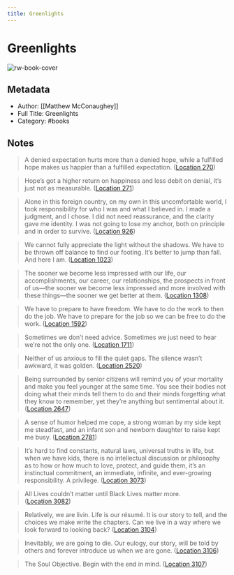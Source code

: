 ```yaml
---
title: Greenlights
---
```

# Greenlights

![rw-book-cover](https://m.media-amazon.com/images/I/81xawN-5R1L._SY160.jpg)

## Metadata
- Author: [[Matthew McConaughey]]
- Full Title: Greenlights
- Category: #books

## Notes
> A denied expectation hurts more than a denied hope, while a fulfilled hope makes us happier than a fulfilled expectation. ([Location 270](https://readwise.io/to_kindle?action=open&asin=B08DFKSZDF&location=270))

> Hope’s got a higher return on happiness and less debit on denial, it’s just not as measurable. ([Location 271](https://readwise.io/to_kindle?action=open&asin=B08DFKSZDF&location=271))

> Alone in this foreign country, on my own in this uncomfortable world, I took responsibility for who I was and what I believed in. I made a judgment, and I chose. I did not need reassurance, and the clarity gave me identity. I was not going to lose my anchor, both on principle and in order to survive. ([Location 926](https://readwise.io/to_kindle?action=open&asin=B08DFKSZDF&location=926))

> We cannot fully appreciate the light without the shadows. We have to be thrown off balance to find our footing. It’s better to jump than fall. And here I am. ([Location 1023](https://readwise.io/to_kindle?action=open&asin=B08DFKSZDF&location=1023))

> The sooner we become less impressed with our life, our accomplishments, our career, our relationships, the prospects in front of us—the sooner we become less impressed and more involved with these things—the sooner we get better at them. ([Location 1308](https://readwise.io/to_kindle?action=open&asin=B08DFKSZDF&location=1308))

> We have to prepare to have freedom. We have to do the work to then do the job. We have to prepare for the job so we can be free to do the work. ([Location 1592](https://readwise.io/to_kindle?action=open&asin=B08DFKSZDF&location=1592))

> Sometimes we don’t need advice. Sometimes we just need to hear we’re not the only one. ([Location 1711](https://readwise.io/to_kindle?action=open&asin=B08DFKSZDF&location=1711))

> Neither of us anxious to fill the quiet gaps. The silence wasn’t awkward, it was golden. ([Location 2520](https://readwise.io/to_kindle?action=open&asin=B08DFKSZDF&location=2520))

> Being surrounded by senior citizens will remind you of your mortality and make you feel younger at the same time. You see their bodies not doing what their minds tell them to do and their minds forgetting what they know to remember, yet they’re anything but sentimental about it. ([Location 2647](https://readwise.io/to_kindle?action=open&asin=B08DFKSZDF&location=2647))

> A sense of humor helped me cope, a strong woman by my side kept me steadfast, and an infant son and newborn daughter to raise kept me busy. ([Location 2781](https://readwise.io/to_kindle?action=open&asin=B08DFKSZDF&location=2781))

> It’s hard to find constants, natural laws, universal truths in life, but when we have kids, there is no intellectual discussion or philosophy as to how or how much to love, protect, and guide them, it’s an instinctual commitment, an immediate, infinite, and ever-growing responsibility. A privilege. ([Location 3073](https://readwise.io/to_kindle?action=open&asin=B08DFKSZDF&location=3073))

> All Lives couldn’t matter until Black Lives matter more. ([Location 3082](https://readwise.io/to_kindle?action=open&asin=B08DFKSZDF&location=3082))

> Relatively, we are livin. Life is our résumé. It is our story to tell, and the choices we make write the chapters. Can we live in a way where we look forward to looking back? ([Location 3104](https://readwise.io/to_kindle?action=open&asin=B08DFKSZDF&location=3104))

> Inevitably, we are going to die. Our eulogy, our story, will be told by others and forever introduce us when we are gone. ([Location 3106](https://readwise.io/to_kindle?action=open&asin=B08DFKSZDF&location=3106))

> The Soul Objective. Begin with the end in mind. ([Location 3107](https://readwise.io/to_kindle?action=open&asin=B08DFKSZDF&location=3107))

